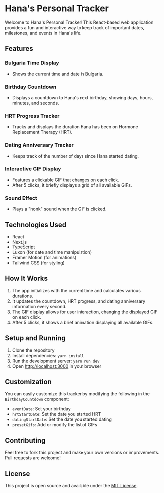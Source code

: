 # Hana's Personal Tracker

Welcome to Hana's Personal Tracker! This React-based web application provides a fun and interactive way to keep track of important dates, milestones, and events in Hana's life.

## Features

### Bulgaria Time Display
- Shows the current time and date in Bulgaria.

### Birthday Countdown
- Displays a countdown to Hana's next birthday, showing days, hours, minutes, and seconds.

### HRT Progress Tracker
- Tracks and displays the duration Hana has been on Hormone Replacement Therapy (HRT).

### Dating Anniversary Tracker
- Keeps track of the number of days since Hana started dating.

### Interactive GIF Display
- Features a clickable GIF that changes on each click.
- After 5 clicks, it briefly displays a grid of all available GIFs.

### Sound Effect
- Plays a "honk" sound when the GIF is clicked.

## Technologies Used

- React
- Next.js
- TypeScript
- Luxon (for date and time manipulation)
- Framer Motion (for animations)
- Tailwind CSS (for styling)

## How It Works

1. The app initializes with the current time and calculates various durations.
2. It updates the countdown, HRT progress, and dating anniversary information every second.
3. The GIF display allows for user interaction, changing the displayed GIF on each click.
4. After 5 clicks, it shows a brief animation displaying all available GIFs.

## Setup and Running

1. Clone the repository
2. Install dependencies: `yarn install`
3. Run the development server: `yarn run dev`
4. Open [http://localhost:3000](http://localhost:3000) in your browser

## Customization

You can easily customize this tracker by modifying the following in the `BirthdayCountdown` component:

- `eventDate`: Set your birthday
- `hrtStartDate`: Set the date you started HRT
- `datingStartDate`: Set the date you started dating
- `presetGifs`: Add or modify the list of GIFs

## Contributing

Feel free to fork this project and make your own versions or improvements. Pull requests are welcome!

## License

This project is open source and available under the [MIT License](LICENSE).